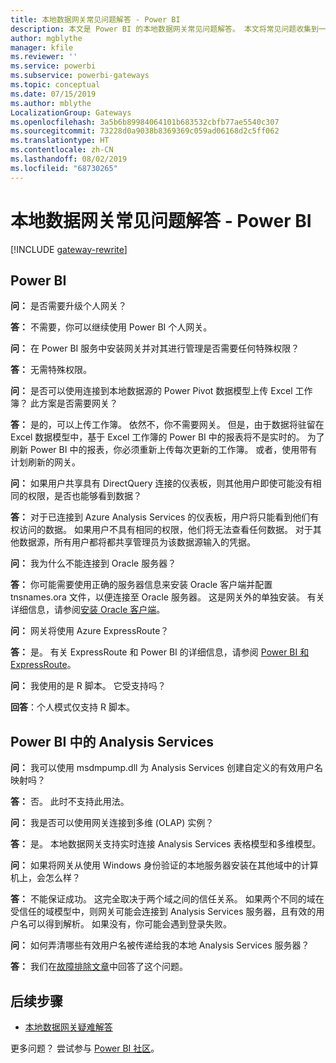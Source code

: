 ```yaml
---
title: 本地数据网关常见问题解答 - Power BI
description: 本文是 Power BI 的本地数据网关常见问题解答。 本文将常见问题收集到一处，供 Power BI 中所用网关使用。
author: mgblythe
manager: kfile
ms.reviewer: ''
ms.service: powerbi
ms.subservice: powerbi-gateways
ms.topic: conceptual
ms.date: 07/15/2019
ms.author: mblythe
LocalizationGroup: Gateways
ms.openlocfilehash: 3a5b6b89984064101b683532cbfb77ae5540c307
ms.sourcegitcommit: 73228d0a9038b8369369c059ad06168d2c5ff062
ms.translationtype: HT
ms.contentlocale: zh-CN
ms.lasthandoff: 08/02/2019
ms.locfileid: "68730265"
---
```

# <a name="on-premises-data-gateway-faq---power-bi"></a>本地数据网关常见问题解答 - Power BI

[!INCLUDE [gateway-rewrite](includes/gateway-rewrite.md)]

## <a name="power-bi"></a>Power BI

**问：** 是否需要升级个人网关？ 

**答：** 不需要，你可以继续使用 Power BI 个人网关。

**问：** 在 Power BI 服务中安装网关并对其进行管理是否需要任何特殊权限？

**答：** 无需特殊权限。

**问：** 是否可以使用连接到本地数据源的 Power Pivot 数据模型上传 Excel 工作簿？ 此方案是否需要网关？ 

**答：** 是的，可以上传工作簿。 依然不，你不需要网关。 但是，由于数据将驻留在 Excel 数据模型中，基于 Excel 工作簿的 Power BI 中的报表将不是实时的。 为了刷新 Power BI 中的报表，你必须重新上传每次更新的工作簿。 或者，使用带有计划刷新的网关。

**问：** 如果用户共享具有 DirectQuery 连接的仪表板，则其他用户即使可能没有相同的权限，是否也能够看到数据？ 

**答：** 对于已连接到 Azure Analysis Services 的仪表板，用户将只能看到他们有权访问的数据。 如果用户不具有相同的权限，他们将无法查看任何数据。 对于其他数据源，所有用户都将都共享管理员为该数据源输入的凭据。

**问：** 我为什么不能连接到 Oracle 服务器？ 

**答：** 你可能需要使用正确的服务器信息来安装 Oracle 客户端并配置 tnsnames.ora 文件，以便连接至 Oracle 服务器。 这是网关外的单独安装。 有关详细信息，请参阅[安装 Oracle 客户端](service-gateway-onprem-manage-oracle.md#installing-the-oracle-client)。

**问：** 网关将使用 Azure ExpressRoute？ 

**答：** 是。 有关 ExpressRoute 和 Power BI 的详细信息，请参阅 [Power BI 和 ExpressRoute](service-admin-power-bi-expressroute.md)。

**问：** 我使用的是 R 脚本。 它受支持吗？

**回答**：个人模式仅支持 R 脚本。

## <a name="analysis-services-in-power-bi"></a>Power BI 中的 Analysis Services

**问：** 我可以使用 msdmpump.dll 为 Analysis Services 创建自定义的有效用户名映射吗？ 

**答：** 否。 此时不支持此用法。

**问：** 我是否可以使用网关连接到多维 (OLAP) 实例？ 

**答：** 是。 本地数据网关支持实时连接 Analysis Services 表格模型和多维模型。

**问：** 如果将网关从使用 Windows 身份验证的本地服务器安装在其他域中的计算机上，会怎么样？ 

**答：** 不能保证成功。 这完全取决于两个域之间的信任关系。 如果两个不同的域在受信任的域模型中，则网关可能会连接到 Analysis Services 服务器，且有效的用户名可以得到解析。 如果没有，你可能会遇到登录失败。

**问：** 如何弄清哪些有效用户名被传递给我的本地 Analysis Services 服务器？ 

**答：** 我们在[故障排除文章](service-gateway-onprem-tshoot.md)中回答了这个问题。

## <a name="next-steps"></a>后续步骤

* [本地数据网关疑难解答](/data-integration/gateway/service-gateway-tshoot)

更多问题？ 尝试参与 [Power BI 社区](http://community.powerbi.com/)。

